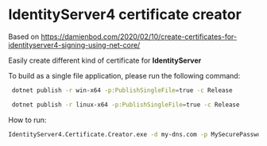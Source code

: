 # IdentityServer4 certificate creator

Based on https://damienbod.com/2020/02/10/create-certificates-for-identityserver4-signing-using-net-core/

Easily create different kind of certificate for **IdentityServer**

To build as a single file application, please run the following command:

```bash
 dotnet publish -r win-x64 -p:PublishSingleFile=true -c Release
```

```bash
 dotnet publish -r linux-x64 -p:PublishSingleFile=true -c Release
```

How to run:
```bash
IdentityServer4.Certificate.Creator.exe -d my-dns.com -p MySecurePassword -c Ecdsa -v 20
```
